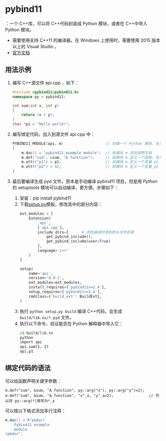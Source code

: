# pybind11

：一个 C++库，可以将 C++代码封装成 Python 模块，或者在 C++中导入 Python 模块。
- 需要使用支持 C++11 的编译器。在 Windows 上使用时，需要使用 2015 版本以上的 Visual Studio 。
- [官方文档](https://pybind11.readthedocs.io/en/master/index.html)

## 用法示例

1. 编写 C++源文件 api.cpp ，如下：
    ```cpp
    #include <pybind11/pybind11.h>
    namespace py = pybind11;

    int sum(int x, int y)
    {
        return (x + y);
    }
    char *p1 = "Hello world!";
    ```

2. 编写绑定代码，加入到源文件 api.cpp 中：
    ```cpp
    PYBIND11_MODULE(api, m)                   // 创建一个 Python 模块，名为 api ，用变量 m 表示
    {
        m.doc() = "pybind11 example module";  // 给模块 m 添加说明文档
        m.def("sum", &sum, "A function");     // 给模块 m 定义一个函数，名为 sum ，绑定到 C++代码中的 sum 函数，并添加说明文档
        m.attr("p1") = p1;                    // 给模块 m 定义一个变量 p1 ，绑定到 C++代码中的指针 p1
        m.attr("p2") = 42;                    // 给模块 m 定义一个变量 p2 ，用常量直接赋值
    }
    ```

3. 最后要编译生成 pyd 文件。原本是手动编译 pybind11 项目，但是用 Python 的 setuptools 模块可以自动编译，更方便。步骤如下：
    1. 安装：pip install pybind11
    2. 下载[setup.py](https://github.com/pybind/python_example/blob/master/setup.py)模板，修改其中的部分内容：
        ```python
        ext_modules = [
            Extension(
                'api',
                ['api.cpp'],
                include_dirs=[      # 添加编译时用到的头文件目录
                    get_pybind_include(),
                    get_pybind_include(user=True)
                ],
                language='c++'
            )
        ]

        setup(
            name='api',
            version='0.0.1',
            ext_modules=ext_modules,
            install_requires=['pybind11>=2.4'],
            setup_requires=['pybind11>=2.4'],
            cmdclass={'build_ext': BuildExt},
        )
        ```
    3. 执行 `python setup.py build` 编译 C++代码，会生成 `build/lib.xx/*.pyd` 文件。
    4. 执行以下命令，验证能否在 Python 解释器中导入它：
        ```sh
        cd build/lib.xx
        python
        import api
        api.sum(1, 2)
        api.p1
        ```

## 绑定代码的语法

可以给函数声明关键字参数：
```
m.def("sum", &sum, "A function", py::arg("x"), py::arg("y")=2);
m.def("sum", &sum, "A function", "x"_a, "y"_a=2);                // 可以将 py::arg(*)简写为*_a
```

可以按以下格式添加多行注释：
```cpp
m.doc() = R"pbdoc(
    Pybind11 example
    module
)pbdoc";
```
